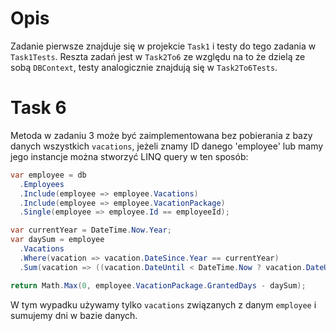 # Opis
Zadanie pierwsze znajduje się w projekcie `Task1` i testy do tego zadania w `Task1Tests`. Reszta zadań jest w `Task2To6` ze względu na to że dzielą ze sobą `DBContext`, testy analogicznie znajdują się w `Task2To6Tests`.

# Task 6
Metoda w zadaniu 3 może być zaimplementowana bez pobierania z bazy danych wszystkich `vacations`, jeżeli znamy ID danego 'employee' lub mamy jego instancje można stworzyć LINQ query w ten sposób:
```C#
var employee = db
  .Employees
  .Include(employee => employee.Vacations)
  .Include(employee => employee.VacationPackage)
  .Single(employee => employee.Id == employeeId);

var currentYear = DateTime.Now.Year;
var daySum = employee
  .Vacations
  .Where(vacation => vacation.DateSince.Year == currentYear)
  .Sum(vacation => ((vacation.DateUntil < DateTime.Now ? vacation.DateUntil : DateTime.Now) - vacation.DateSince).Days + 1);

return Math.Max(0, employee.VacationPackage.GrantedDays - daySum);
```
W tym wypadku używamy tylko `vacations` związanych z danym `employee` i sumujemy dni w bazie danych.
